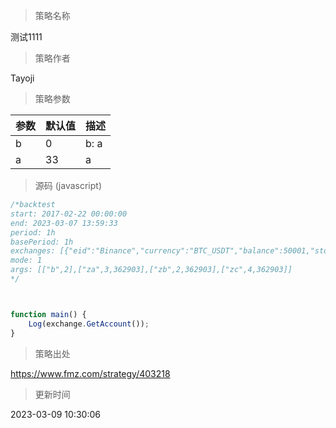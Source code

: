 
> 策略名称

测试1111

> 策略作者

Tayoji



> 策略参数



|参数|默认值|描述|
|----|----|----|
|b|0|b: a|b|c|
|a|33|a|


> 源码 (javascript)

``` javascript
/*backtest
start: 2017-02-22 00:00:00
end: 2023-03-07 13:59:33
period: 1h
basePeriod: 1h
exchanges: [{"eid":"Binance","currency":"BTC_USDT","balance":50001,"stocks":4,"feeder":"http://fmz.com","quotePrecision":1,"basePrecision":2,"depthDeep":3},{"eid":"Binance","currency":"LTC_USDT"}]
mode: 1
args: [["b",2],["za",3,362903],["zb",2,362903],["zc",4,362903]]
*/



function main() {
    Log(exchange.GetAccount());
}
```

> 策略出处

https://www.fmz.com/strategy/403218

> 更新时间

2023-03-09 10:30:06
